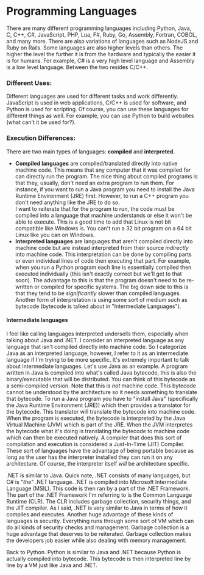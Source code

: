 # Programming Languages
There are many different programming languages including Python, Java, C, C++, C#, JavaScript, PHP, Lua, F#, Ruby, Go, Assembly, Fortran, COBOL, and many more. There are also variations of languages such as NodeJS and Ruby on Rails. Some languages are also higher levels than others. The higher the level the further it is from the hardware and typically the easier it is for humans. For example, C# is a very high level language and Assembly is a low level language. Between the two resides C/C++.

### Different Uses:
Different languages are used for different tasks and work differently. JavaScript is used in web applications, C/C++ is used for software, and Python is used for scripting. Of course, you can use these languages for different things as well. For example, you can use Python to build websites (what can't it be used for?).

### Execution Differences:
There are two main types of languages: **compiled** and **interpreted**.
* **Compiled languages** are compiled/translated directly into native machine code. This means that any computer that it was compiled for can directly run the program. The nice thing about compiled programs is that they, usually, don't need an extra program to run them. For instance, if you want to run a Java program you need to install the Java Runtime Environment (JRE) first. However, to run a C++ program you don't need anything like the JRE to do so.  
I want to reiterate that for the program to run, the code must be compiled into a language that machine understands or else it won't be able to execute. This is a good time to add that Linux is not bit compatible like Windows is. You can't run a 32 bit program on a 64 bit Linux like you can on Windows.
* **Interpreted languages** are languages that aren't compiled directly into machine code but are instead interpreted from their source *indirectly* into machine code. This interpretation can be done by compiling parts or even individual lines of code then executing that part. For example, when you run a Python program each line is essentially compiled then executed individually (this isn't exactly correct but we'll get to that soon). The advantage to this is that the program doesn't need to be re-written or compiled for specific systems. The big down side to this is that they tend to be *significantly* slower than compiled languages.  
Another form of interpretation is using some sort of medium such as bytecode (bytecode is talked about in "Intermediate Languages").

#### Intermediate languages
I feel like calling languages interpreted undersells them, especially when talking about Java and .NET. I consider an interpreted language as any language that isn't compiled directly into machine code. So I categorize Java as an interpreted language, however, I refer to it as an intermediate language if I'm trying to be more specific. It's extremely important to talk about intermediate languages. Let's use Java as an example. A program written in Java is compiled into what's called Java bytecode, this is also the binary/executable that will be distributed. You can think of this bytecode as a semi-compiled version. Note that this is *not* machine code. This bytecode cannot be understood by the architecture so it needs something to translate that bytecode. To run a Java program you have to "install Java" (specifically the Java Runtime Environment (JRE)) which then provides a translator for the bytecode. This translator will translate the bytecode into machine code. When the program is executed, the bytecode is interpreted by the Java Virtual Machine (JVM) which is part of the JRE. When the JVM interpretes the bytecode what it's doing is translating the bytecode to machine code which can then be executed natively. A compiler that does this sort of compilation and execution is considered a Just-In-Time (JIT) Compiler. These sort of languages have the advantage of being portable because as long as the user has the interpreter installed they can run it on any architecture. Of course, the interpreter itself *will* be architecture specific.

.NET is similar to Java. Quick note, .NET consists of many languages, but C# is "*the*" .NET language. .NET is compiled into Microsoft Intermediate Language (MSIL). This code is then ran by a part of the .NET Framework. The part of the .NET Framework I'm referring to is the Common Language Runtime (CLR). The CLR includes garbage collection, security things, and the JIT compiler. As I said, .NET is very similar to Java in terms of how it compiles and executes.
Another huge advantage of these kinds of languages is security. Everything runs through some sort of VM which can do all kinds of security checks and management. Garbage collection is a huge advantage that deserves to be reiterated. Garbage collection makes the developers job easier while also dealing with memory management.

Back to Python. Python is similar to Java and .NET because Python is actually compiled into bytecode. This bytecode is then interpreted line by line by a VM just like Java and .NET.